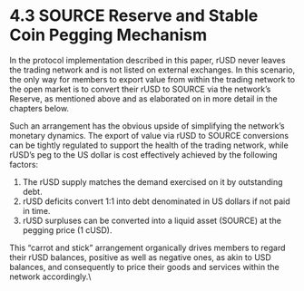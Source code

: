 # 4.3	SOURCE Reserve and Stable Coin Pegging Mechanism

In the protocol implementation described in this paper, rUSD never leaves the trading network and is not listed on external exchanges. In this scenario, the only way for members to export value from within the trading network to the open market is to convert their rUSD to SOURCE via the network’s Reserve, as mentioned above and as elaborated on in more detail in the chapters below.

Such an arrangement has the obvious upside of simplifying the network’s monetary dynamics. The export of value via rUSD to SOURCE conversions can be tightly regulated to support the health of the trading network, while rUSD’s peg to the US dollar is cost effectively achieved by the following factors:

1. The rUSD supply matches the demand exercised on it by outstanding debt.
2. rUSD deficits convert 1:1 into debt denominated in US dollars if not paid in time.
3. rUSD surpluses can be converted into a liquid asset (SOURCE) at the pegging price (1 cUSD).

This “carrot and stick” arrangement organically drives members to regard their rUSD balances, positive as well as negative ones, as akin to USD balances, and consequently to price their goods and services within the network accordingly.\
